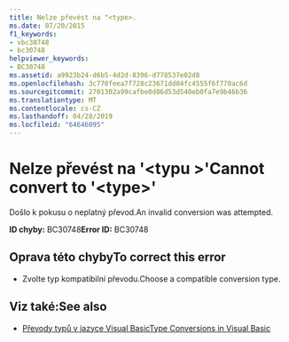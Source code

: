 ```yaml
---
title: Nelze převést na "<type>.
ms.date: 07/20/2015
f1_keywords:
- vbc30748
- bc30748
helpviewer_keywords:
- BC30748
ms.assetid: a9923b24-d6b5-4d2d-8396-d778537e02d8
ms.openlocfilehash: 3c770feea7f728c23671dd84fc4555f6f770ac6d
ms.sourcegitcommit: 2701302a99cafbe0d86d53d540eb0fa7e9b46b36
ms.translationtype: MT
ms.contentlocale: cs-CZ
ms.lasthandoff: 04/28/2019
ms.locfileid: "64646095"
---
```

# <a name="cannot-convert-to-type"></a><span data-ttu-id="66c04-102">Nelze převést na '\<typu >'</span><span class="sxs-lookup"><span data-stu-id="66c04-102">Cannot convert to '\<type>'</span></span>
<span data-ttu-id="66c04-103">Došlo k pokusu o neplatný převod.</span><span class="sxs-lookup"><span data-stu-id="66c04-103">An invalid conversion was attempted.</span></span>  
  
 <span data-ttu-id="66c04-104">**ID chyby:** BC30748</span><span class="sxs-lookup"><span data-stu-id="66c04-104">**Error ID:** BC30748</span></span>  
  
## <a name="to-correct-this-error"></a><span data-ttu-id="66c04-105">Oprava této chyby</span><span class="sxs-lookup"><span data-stu-id="66c04-105">To correct this error</span></span>  
  
- <span data-ttu-id="66c04-106">Zvolte typ kompatibilní převodu.</span><span class="sxs-lookup"><span data-stu-id="66c04-106">Choose a compatible conversion type.</span></span>  
  
## <a name="see-also"></a><span data-ttu-id="66c04-107">Viz také:</span><span class="sxs-lookup"><span data-stu-id="66c04-107">See also</span></span>

- [<span data-ttu-id="66c04-108">Převody typů v jazyce Visual Basic</span><span class="sxs-lookup"><span data-stu-id="66c04-108">Type Conversions in Visual Basic</span></span>](../../visual-basic/programming-guide/language-features/data-types/type-conversions.md)
